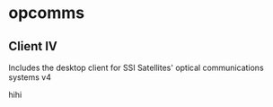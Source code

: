 # opcomms
## Client IV
Includes the desktop client for SSI Satellites' optical communications systems v4

hihi
